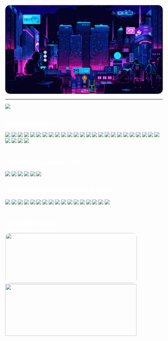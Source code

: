 <div class="ReadmeHeader">
    <img style="border-radius: 15px; width: 1000px;" src="./assets/images/header.gif">
    <hr>
</div>
<div class="RedmeBody" style="font-family: 'Lexend Deca', sans-serif; color:#ffffff;">
    <div align="left">
        <img src="https://readme-typing-svg.herokuapp.com?color=ffffff?&font=Lexend+Deca&center=false&vCenter=false&width=500&height=35&lines=⚡+Full+Stack+Web+Developer;📱+Android+Developer;🎨+UI/UX+Designer;🛠️+DevOps+Expert;😃+Pure+Tech+Enthusiast" />
        <br>
    </div>
    <div align="left">
        <h2>My Tech Stacks:</h2>
        <div>
            <img src="https://img.shields.io/badge/html5-%23E34F26.svg?style=for-the-badge&logo=html5&logoColor=white"/>
            <img src="https://img.shields.io/badge/css3-%231572B6.svg?style=for-the-badge&logo=css3&logoColor=white"/>
            <img src="https://img.shields.io/badge/javascript-%23323330.svg?style=for-the-badge&logo=javascript&logoColor=%23F7DF1E"/>
            <img src="https://img.shields.io/badge/typescript-%23007ACC.svg?style=for-the-badge&logo=typescript&logoColor=white"/>
            <img src="https://img.shields.io/badge/python-3670A0?style=for-the-badge&logo=python&logoColor=ffdd54"/>
            <img src="https://img.shields.io/badge/kotlin-%237F52FF.svg?style=for-the-badge&logo=kotlin&logoColor=white"/>
            <img src="https://img.shields.io/badge/c++-%2300599C.svg?style=for-the-badge&logo=c%2B%2B&logoColor=white"/>
            <img src="https://img.shields.io/badge/react-%2320232a.svg?style=for-the-badge&logo=react&logoColor=%2361DAFB"/>
            <img src="https://img.shields.io/badge/svelte-%23f1413d.svg?style=for-the-badge&logo=svelte&logoColor=white"/>
            <img src="https://img.shields.io/badge/Next-black?style=for-the-badge&logo=next.js&logoColor=white"/>
            <img src="https://img.shields.io/badge/angular-%23DD0031.svg?style=for-the-badge&logo=angular&logoColor=white"/>
            <img src="https://img.shields.io/badge/php-%23777BB4.svg?style=for-the-badge&logo=php&logoColor=white"/>
            <img src="https://img.shields.io/badge/mysql-%2300f.svg?style=for-the-badge&logo=mysql&logoColor=white"/>
            <img src="https://img.shields.io/badge/MongoDB-%234ea94b.svg?style=for-the-badge&logo=mongodb&logoColor=white"/>
            <img src="https://img.shields.io/badge/Firebase-039BE5?style=for-the-badge&logo=Firebase&logoColor=white"/>
            <img src="https://img.shields.io/badge/dart-%230175C2.svg?style=for-the-badge&logo=dart&logoColor=white"/>
            <img src="https://img.shields.io/badge/java-%23ED8B00.svg?style=for-the-badge&logo=openjdk&logoColor=white"/>
            <img src="https://img.shields.io/badge/tailwindcss-%2338B2AC.svg?style=for-the-badge&logo=tailwind-css&logoColor=white"/>
            <img src="https://img.shields.io/badge/bootstrap-%238511FA.svg?style=for-the-badge&logo=bootstrap&logoColor=white"/>
            <img src="https://img.shields.io/badge/SASS-hotpink.svg?style=for-the-badge&logo=SASS&logoColor=white"/>
            <img src="https://img.shields.io/badge/laravel-%23FF2D20.svg?style=for-the-badge&logo=laravel&logoColor=white"/>
            <img src="https://img.shields.io/badge/node.js-6DA55F?style=for-the-badge&logo=node.js&logoColor=white"/>
            <img src="https://img.shields.io/badge/apache-%23D42029.svg?style=for-the-badge&logo=apache&logoColor=white"/>
            <img src="https://img.shields.io/badge/nginx-%23009639.svg?style=for-the-badge&logo=nginx&logoColor=white"/>
            <img src="https://img.shields.io/badge/TensorFlow-%23FF6F00.svg?style=for-the-badge&logo=TensorFlow&logoColor=white"/>
            <img src="https://img.shields.io/badge/rust-%23000000.svg?style=for-the-badge&logo=rust&logoColor=white"/>
            <img src="https://img.shields.io/badge/jquery-%230769AD.svg?style=for-the-badge&logo=jquery&logoColor=white"/>
            <img src="https://img.shields.io/badge/Flutter-%2302569B.svg?style=for-the-badge&logo=Flutter&logoColor=white"/>
            <img src="https://img.shields.io/badge/git-%23F05033.svg?style=for-the-badge&logo=git&logoColor=white"/>
        </div>
        <br>
        <h2>Operating Systems I Use:</h2>
        <div>
            <img src="https://img.shields.io/badge/Windows-0078D6?style=for-the-badge&logo=windows&logoColor=white"/>
            <img src="https://img.shields.io/badge/Ubuntu-E95420?style=for-the-badge&logo=ubuntu&logoColor=white"/>
            <img src="https://img.shields.io/badge/Arch%20Linux-1793D1?logo=arch-linux&logoColor=fff&style=for-the-badge"/>
            <img src="https://img.shields.io/badge/Android-3DDC84?style=for-the-badge&logo=android&logoColor=white"/>
            <img src="https://img.shields.io/badge/Kali-268BEE?style=for-the-badge&logo=kalilinux&logoColor=white"/>
            <img src="https://img.shields.io/badge/-FreeBSD-%23870000?style=for-the-badge&logo=freebsd&logoColor=white"/>
        </div>
        <h2>My Favourite IDEs, Editors & Sites:</h2>
        <div>
            <img src="https://img.shields.io/badge/Visual%20Studio%20Code-0078d7.svg?style=for-the-badge&logo=visual-studio-code&logoColor=white"/>
            <img src="https://img.shields.io/badge/Android%20Studio-3DDC84.svg?style=for-the-badge&logo=android-studio&logoColor=white"/>
            <img src="https://img.shields.io/badge/Atom-%2366595C.svg?style=for-the-badge&logo=atom&logoColor=white"/>
            <img src="https://img.shields.io/badge/NeoVim-%2357A143.svg?&style=for-the-badge&logo=neovim&logoColor=white"/>
            <img src="https://img.shields.io/badge/figma-%23F24E1E.svg?style=for-the-badge&logo=figma&logoColor=white"/>
            <img src="https://img.shields.io/badge/adobe%20photoshop-%2331A8FF.svg?style=for-the-badge&logo=adobe%20photoshop&logoColor=white"/>
            <img src="https://img.shields.io/badge/blender-%23F5792A.svg?style=for-the-badge&logo=blender&logoColor=white"/>
            <img src="https://img.shields.io/badge/Adobe%20Lightroom-31A8FF.svg?style=for-the-badge&logo=Adobe%20Lightroom&logoColor=white"/>
            <img src="https://img.shields.io/badge/adobe%20illustrator-%23FF9A00.svg?style=for-the-badge&logo=adobe%20illustrator&logoColor=white"/>
            <img src="https://img.shields.io/badge/github-%23121011.svg?style=for-the-badge&logo=github&logoColor=white"/>
            <img src="https://img.shields.io/badge/XDA--Developers-%23AC6E2F.svg?style=for-the-badge&logo=XDA-Developers&logoColor=white"/>
            <img src="https://img.shields.io/badge/-Stackoverflow-FE7A16?style=for-the-badge&logo=stack-overflow&logoColor=white"/>
            <img src="https://img.shields.io/badge/GeeksforGeeks-gray?style=for-the-badge&logo=geeksforgeeks&logoColor=35914c"/>
            <img src="https://img.shields.io/badge/Reddit-%23FF4500.svg?style=for-the-badge&logo=Reddit&logoColor=white"/>
            <img src="https://img.shields.io/badge/LeetCode-000000?style=for-the-badge&logo=LeetCode&logoColor=#d16c06"/>
            <img src="https://img.shields.io/badge/Codepen-000000?style=for-the-badge&logo=codepen&logoColor=white"/>
            <img src="https://img.shields.io/badge/-Hackerrank-2EC866?style=for-the-badge&logo=HackerRank&logoColor=white"/>
        </div>
        <br>
    </div>
    <div class="stats">
        <h2>My GitHub Stats:</h2>
        <a href=http://github-readme-streak-stats.herokuapp.com/demo >
            <img width=420 height=160 style="border-radius: 14px; border: 1px solid white;" src="https://github-readme-streak-stats.herokuapp.com/?user=neosubhamoy&background=0000&border=0000&stroke=fff&ring=38bdf8&fire=ea21c4&currStreakLabel=38bdf8&currStreakNum=ea21c4&sideLabels=ea21c4&sideNums=38bdf8&dates=fff" />
        </a>
        <a href=https://github.com/anuraghazra/github-readme-stats >
            <img width=420 height=165 src="https://github-readme-stats.vercel.app/api?username=neosubhamoy&bg_color=0000&text_color=38bdf8&title_color=38bdf8&icon_color=ea21c4&show_icons=true&border_color=ffffff&border_radius=16" />
        </a>
    </div>
</div>
<div class="ReadmeFooter">
</div>
